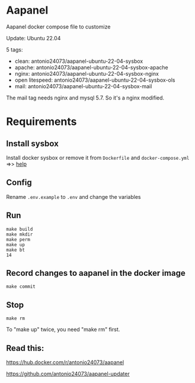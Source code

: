 # Aapanel

Aapanel docker compose file to customize

Update: Ubuntu 22.04

5 tags:

- clean: antonio24073/aapanel-ubuntu-22-04-sysbox
- apache: antonio24073/aapanel-ubuntu-22-04-sysbox-apache
- nginx: antonio24073/aapanel-ubuntu-22-04-sysbox-nginx
- open litespeed: antonio24073/aapanel-ubuntu-22-04-sysbox-ols
- mail: antonio24073/aapanel-ubuntu-22-04-sysbox-mail

The mail tag needs nginx and mysql 5.7. So it's a nginx modified.

# Requirements

## Install sysbox

Install docker sysbox or remove it from `Dockerfile` and `docker-compose.yml` =>> [help](https://github.com/antonio24073/aapanel-ubuntu-22-04-sysbox/tree/main/docs)

## Config

Rename `.env.example` to `.env` and change the variables

## Run

```
make build
make mkdir
make perm
make up
make bt
14
```

## Record changes to aapanel in the docker image

```
make commit
```

## Stop

```
make rm
```
To "make up" twice, you need "make rm" first.

## Read this:

https://hub.docker.com/r/antonio24073/aapanel

https://github.com/antonio24073/aapanel-updater

